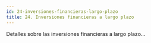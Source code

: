 ```yaml
---
id: 24-inversiones-financieras-largo-plazo
title: 24. Inversiones financieras a largo plazo
---
```

Detalles sobre las inversiones financieras a largo plazo...
